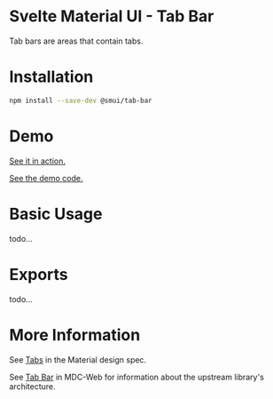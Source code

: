 # Svelte Material UI - Tab Bar

Tab bars are areas that contain tabs.

# Installation

```sh
npm install --save-dev @smui/tab-bar
```

# Demo

[See it in action.](https://sveltematerialui.com/demo/tabs)

[See the demo code.](https://github.com/hperrin/svelte-material-ui/blob/master/site/src/routes/demo/tabs/)

# Basic Usage

todo...

# Exports

todo...

# More Information

See [Tabs](https://material.io/components/tabs) in the Material design spec.

See [Tab Bar](https://github.com/material-components/material-components-web/tree/v10.0.0/packages/mdc-tab-bar) in MDC-Web for information about the upstream library's architecture.
